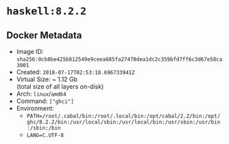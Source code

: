 # `haskell:8.2.2`

## Docker Metadata

- Image ID: `sha256:0cb8be425b812549e9ceea685fa27470dea1dc2c359bfd7ff6c3d67e58ca3001`
- Created: `2018-07-17T02:53:18.696733941Z`
- Virtual Size: ~ 1.12 Gb  
  (total size of all layers on-disk)
- Arch: `linux`/`amd64`
- Command: `["ghci"]`
- Environment:
  - `PATH=/root/.cabal/bin:/root/.local/bin:/opt/cabal/2.2/bin:/opt/ghc/8.2.2/bin:/usr/local/sbin:/usr/local/bin:/usr/sbin:/usr/bin:/sbin:/bin`
  - `LANG=C.UTF-8`
